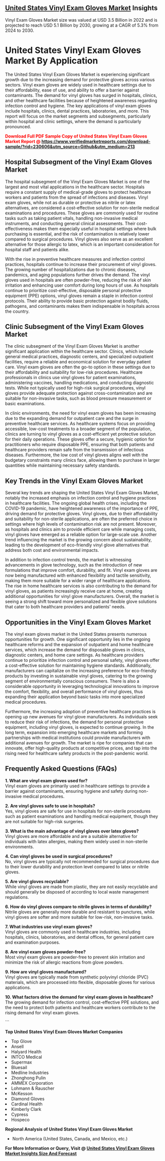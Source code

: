 <h2><a href="https://www.verifiedmarketreports.com/download-sample/?rid=230606&amp;utm_source=Github&amp;utm_medium=213" target="_blank">United States Vinyl Exam Gloves Market</a> Insights</h2><p>Vinyl Exam Gloves Market size was valued at USD 3.5 Billion in 2022 and is projected to reach USD 5.1 Billion by 2030, growing at a CAGR of 5.3% from 2024 to 2030.</p><p><h1>United States Vinyl Exam Gloves Market By Application</h1><p>The United States Vinyl Exam Gloves Market is experiencing significant growth due to the increasing demand for protective gloves across various sectors. Vinyl exam gloves are widely used in healthcare settings due to their affordability, ease of use, and ability to offer a barrier against contaminants. The demand for vinyl gloves has surged in hospitals, clinics, and other healthcare facilities because of heightened awareness regarding infection control and hygiene. The key applications of vinyl exam gloves include hospitals, clinics, dental practices, laboratories, and more. This report will focus on the market segments and subsegments, particularly within hospital and clinic settings, where the demand is particularly pronounced. <strong><p><span class=""><span style="color: #ff0000;"><strong>Download Full PDF Sample Copy of United States Vinyl Exam Gloves Market Report</strong> @ </span><a href="https://www.verifiedmarketreports.com/download-sample/?rid=230606&amp;utm_source=Github&amp;utm_medium=213" target="_blank">https://www.verifiedmarketreports.com/download-sample/?rid=230606&amp;utm_source=Github&amp;utm_medium=213</a></span></p></strong></p><h2>Hospital Subsegment of the Vinyl Exam Gloves Market</h2><p>The hospital subsegment of the Vinyl Exam Gloves Market is one of the largest and most vital applications in the healthcare sector. Hospitals require a constant supply of medical-grade gloves to protect healthcare workers and patients from the spread of infections and diseases. Vinyl exam gloves, while not as durable or protective as nitrile or latex alternatives, are considered a cost-effective solution for non-sterile medical examinations and procedures. These gloves are commonly used for routine tasks such as taking patient vitals, handling non-invasive medical instruments, and conducting general clinical assessments. Their cost-effectiveness makes them especially useful in hospital settings where bulk purchasing is essential, and the risk of contamination is relatively lower compared to surgical procedures. Vinyl gloves also serve as an excellent alternative for those allergic to latex, which is an important consideration for hospital staff and patients alike.</p><p>With the rise in preventive healthcare measures and infection control practices, hospitals continue to increase their procurement of vinyl gloves. The growing number of hospitalizations due to chronic diseases, pandemics, and aging populations further drives the demand. The vinyl gloves used in hospitals are often powder-free, reducing the risk of skin irritation and enhancing user comfort during long hours of use. As hospitals continue to prioritize cost-effective, disposable personal protective equipment (PPE) options, vinyl gloves remain a staple in infection control protocols. Their ability to provide basic protection against bodily fluids, pathogens, and contaminants makes them indispensable in hospitals across the country.</p><h2>Clinic Subsegment of the Vinyl Exam Gloves Market</h2><p>The clinic subsegment of the Vinyl Exam Gloves Market is another significant application within the healthcare sector. Clinics, which include general medical practices, diagnostic centers, and specialized outpatient facilities, require a reliable and economical solution for everyday patient care. Vinyl exam gloves are often the go-to option in these settings due to their affordability and suitability for low-risk procedures. Healthcare professionals in clinics use vinyl gloves for patient examinations, administering vaccines, handling medications, and conducting diagnostic tests. While not typically used for high-risk surgical procedures, vinyl gloves provide adequate protection against cross-contamination and are suitable for non-invasive tasks, such as blood pressure measurement or basic examinations.</p><p>In clinic environments, the need for vinyl exam gloves has been increasing due to the expanding demand for outpatient care and the surge in preventive healthcare services. As healthcare systems focus on providing accessible, low-cost treatments to a broader segment of the population, clinics are turning to vinyl gloves as a cost-efficient yet protective solution for their daily operations. These gloves offer a secure, hygienic option for practitioners who require disposable PPE, ensuring that both patients and healthcare providers remain safe from the transmission of infectious diseases. Furthermore, the low cost of vinyl gloves aligns well with the budgetary constraints many clinics face, allowing them to purchase in larger quantities while maintaining necessary safety standards.</p><h2>Key Trends in the Vinyl Exam Gloves Market</h2><p>Several key trends are shaping the United States Vinyl Exam Gloves Market, notably the increased emphasis on infection control and hygiene practices in healthcare facilities. The ongoing global health crises, including the COVID-19 pandemic, have heightened awareness of the importance of PPE, driving demand for protective gloves. Vinyl gloves, due to their affordability and suitability for non-sterile applications, are often the preferred choice in settings where high levels of contamination risk are not present. Moreover, as hospitals and clinics aim to provide efficient care while managing costs, vinyl gloves have emerged as a reliable option for large-scale use. Another trend influencing the market is the growing concern about sustainability, leading to the development of eco-friendly vinyl glove alternatives that address both cost and environmental impacts.</p><p>In addition to infection control trends, the market is witnessing advancements in glove technology, such as the introduction of new formulations that improve comfort, durability, and fit. Vinyl exam gloves are now being manufactured with enhanced flexibility and tactile sensitivity, making them more suitable for a wider range of healthcare applications. The rise in home healthcare services is also contributing to the demand for vinyl gloves, as patients increasingly receive care at home, creating additional opportunities for vinyl glove manufacturers. Overall, the market is seeing a strong shift toward more personalized and flexible glove solutions that cater to both healthcare providers and patients' needs.</p><h2>Opportunities in the Vinyl Exam Gloves Market</h2><p>The vinyl exam gloves market in the United States presents numerous opportunities for growth. One significant opportunity lies in the ongoing healthcare reforms and the expansion of outpatient and home healthcare services, which increase the demand for disposable gloves in clinics, diagnostic centers, and home care settings. As healthcare providers continue to prioritize infection control and personal safety, vinyl gloves offer a cost-effective solution for maintaining hygiene standards. Additionally, manufacturers can capitalize on the increasing preference for eco-friendly products by investing in sustainable vinyl gloves, catering to the growing segment of environmentally conscious consumers. There is also a considerable opportunity in leveraging technological innovations to improve the comfort, flexibility, and overall performance of vinyl gloves, thus expanding their application beyond basic tasks into more specialized medical procedures.</p><p>Furthermore, the increasing adoption of preventive healthcare practices is opening up new avenues for vinyl glove manufacturers. As individuals seek to reduce their risk of infections, the demand for personal protective equipment, including vinyl gloves, is expected to continue growing. In the long term, expansion into emerging healthcare markets and forming partnerships with medical institutions could provide manufacturers with additional avenues for growth. The market is ripe for companies that can innovate, offer high-quality products at competitive prices, and tap into the rising need for healthcare safety products in the post-pandemic world.</p><h2>Frequently Asked Questions (FAQs)</h2><p><strong>1. What are vinyl exam gloves used for?</strong><br> Vinyl exam gloves are primarily used in healthcare settings to provide a barrier against contaminants, ensuring hygiene and safety during non-invasive medical procedures.</p><p><strong>2. Are vinyl gloves safe to use in hospitals?</strong><br> Yes, vinyl gloves are safe for use in hospitals for non-sterile procedures such as patient examinations and handling medical equipment, though they are not suitable for high-risk surgeries.</p><p><strong>3. What is the main advantage of vinyl gloves over latex gloves?</strong><br> Vinyl gloves are more affordable and are a suitable alternative for individuals with latex allergies, making them widely used in non-sterile environments.</p><p><strong>4. Can vinyl gloves be used in surgical procedures?</strong><br> No, vinyl gloves are typically not recommended for surgical procedures due to their lower durability and protection level compared to latex or nitrile gloves.</p><p><strong>5. Are vinyl gloves recyclable?</strong><br> While vinyl gloves are made from plastic, they are not easily recyclable and should generally be disposed of according to local waste management regulations.</p><p><strong>6. How do vinyl gloves compare to nitrile gloves in terms of durability?</strong><br> Nitrile gloves are generally more durable and resistant to punctures, while vinyl gloves are softer and more suitable for low-risk, non-invasive tasks.</p><p><strong>7. What industries use vinyl exam gloves?</strong><br> Vinyl gloves are commonly used in healthcare industries, including hospitals, clinics, laboratories, and dental offices, for general patient care and examination purposes.</p><p><strong>8. Are vinyl exam gloves powder-free?</strong><br> Most vinyl exam gloves are powder-free to prevent skin irritation and minimize the risk of allergic reactions from glove powders.</p><p><strong>9. How are vinyl gloves manufactured?</strong><br> Vinyl gloves are typically made from synthetic polyvinyl chloride (PVC) materials, which are processed into flexible, disposable gloves for various applications.</p><p><strong>10. What factors drive the demand for vinyl exam gloves in healthcare?</strong><br> The growing demand for infection control, cost-effective PPE solutions, and the need to protect both patients and healthcare workers contribute to the rising demand for vinyl exam gloves.</p>```</p><p><strong>Top United States Vinyl Exam Gloves Market Companies</strong></p><div data-test-id=""><p><li>Top Glove</li><li> Ansell</li><li> Halyard Health</li><li> INTCO Medical</li><li> Supermax</li><li> Bluesail</li><li> Medline Industries</li><li> Zhonghong Pulin</li><li> AMMEX Corporation</li><li> Lohmann & Rauscher</li><li> McKesson</li><li> Diamond Gloves</li><li> Cardinal Health</li><li> Kimberly Clark</li><li> Cypress</li><li> Hospeco</li></p><div><strong>Regional Analysis of&nbsp;United States Vinyl Exam Gloves Market</strong></div><ul><li dir="ltr"><p dir="ltr">North America&nbsp;(United States, Canada, and Mexico, etc.)</p></li></ul><p><strong>For More Information or Query, Visit @&nbsp;</strong><strong><a href="https://www.verifiedmarketreports.com/product/vinyl-exam-gloves-market/?utm_source=Github&amp;utm_medium=213" target="_blank">United States Vinyl Exam Gloves Market Insights Size And Forecast</a></strong></p></div>
